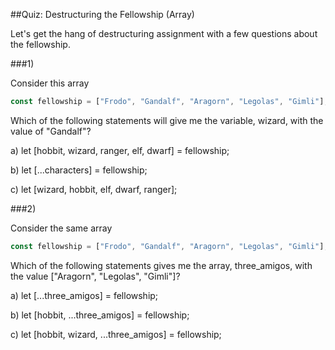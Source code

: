 ##Quiz: Destructuring the Fellowship (Array)

Let's get the hang of destructuring assignment with a few questions about the fellowship.


###1)

Consider this array

```javascript
const fellowship = ["Frodo", "Gandalf", "Aragorn", "Legolas", "Gimli"];
```

Which of the following statements will give me the variable, wizard, with the value of "Gandalf"?

a) let [hobbit, wizard, ranger, elf, dwarf] = fellowship;

b) let [...characters] = fellowship;

c) let [wizard, hobbit, elf, dwarf, ranger];


###2)

Consider the same array

```javascript
const fellowship = ["Frodo", "Gandalf", "Aragorn", "Legolas", "Gimli"];
```

Which of the following statements gives me the array, three_amigos, with the value ["Aragorn", "Legolas", "Gimli"]?

a) let [...three_amigos] = fellowship;

b) let [hobbit, ...three_amigos] = fellowship;

c) let [hobbit, wizard, ...three_amigos] = fellowship;
